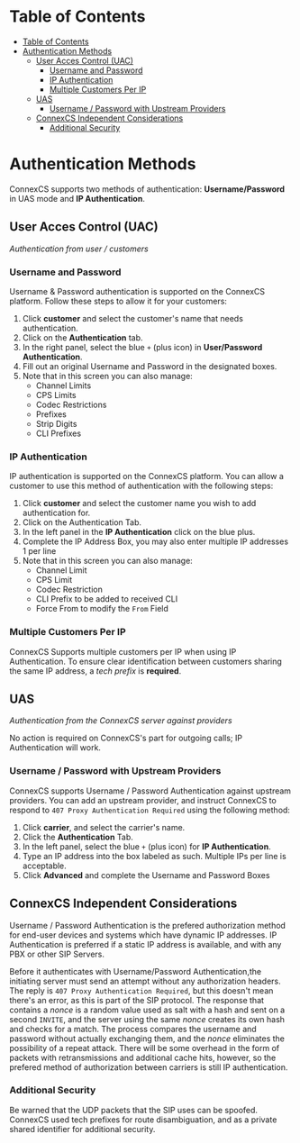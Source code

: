 # Table of Contents

- [Table of Contents](#table-of-contents)
- [Authentication Methods](#authentication-methods)
    - [User Acces Control (UAC)](#user-acces-control-uac)
        - [Username and Password](#username-and-password)
        - [IP Authentication](#ip-authentication)
        - [Multiple Customers Per IP](#multiple-customers-per-ip)
    - [UAS](#uas)
        - [Username / Password with Upstream Providers](#username--password-with-upstream-providers)
    - [ConnexCS Independent Considerations](#connexcs-independent-considerations)
        - [Additional Security](#additional-security)

# Authentication Methods

ConnexCS supports two methods of authentication: **Username/Password** in UAS mode and **IP Authentication**.

## User Acces Control (UAC)
_Authentication from user / customers_

### Username and Password
Username & Password authentication is supported on the ConnexCS platform. Follow these steps to allow it for your customers:

1. Click **customer** and select the customer's name that needs authentication.
2. Click on the **Authentication** tab.
3. In the right panel, select the blue `+` (plus icon) in **User/Password Authentication**.
4. Fill out an original Username and Password in the designated boxes.
5. Note that in this screen you can also manage:
    * Channel Limits
    * CPS Limits
    * Codec Restrictions
    * Prefixes
    * Strip Digits
    * CLI Prefixes


### IP Authentication
IP authentication is supported on the ConnexCS platform. You can allow a customer to use this method of authentication with the following steps:

1. Click **customer** and select the customer name you wish to add authentication for.
2. Click on the Authentication Tab.
3. In the left panel in the **IP Authentication** click on the blue plus.
4. Complete the IP Address Box, you may also enter multiple IP addresses 1 per line
5. Note that in this screen you can also manage: 
    * Channel Limit
    * CPS Limit
    * Codec Restriction
    * CLI Prefix to be added to received CLI
    * Force From to modify the `From` Field

### Multiple Customers Per IP
ConnexCS Supports multiple customers per IP when using IP Authentication. To ensure clear identification between customers sharing the same IP address, a _tech prefix_ is **required**.

## UAS
_Authentication from the ConnexCS server against providers_

No action is required on ConnexCS's part for outgoing calls; IP Authentication will work.

### Username / Password with Upstream Providers
ConnexCS supports Username / Password Authentication against upstream providers. You can add an upstream provider, and instruct ConnexCS to respond to `407 Proxy Authentication Required` using the following method:

1. Click **carrier**, and select the carrier's name.
2. Click the **Authentication** Tab.
3. In the left panel, select the blue `+` (plus icon) for **IP Authentication**.
4. Type an IP address into the box labeled as such.  Multiple IPs per line is acceptable.
5. Click **Advanced** and complete the Username and Password Boxes

## ConnexCS Independent Considerations

Username / Password Authentication is the prefered authorization method for end-user devices and systems which have dynamic IP addresses. IP Authentication is preferred if a static IP address is available, and with any PBX or other SIP Servers.

Before it authenticates with Username/Password Authentication,the initiating server must send an attempt without any authorization headers. The reply is `407 Proxy Authentication Required`, but this doesn't mean there's an error, as this is part of the SIP protocol. The response that contains a _nonce_ is a random value used as salt with a hash and sent on a second `INVITE`, and the server using the same _nonce_ creates its own hash and checks for a match. The process compares the username and password without actually exchanging them, and the _nonce_ eliminates the possibility of a repeat attack. There will be some overhead in the form of packets with retransmissions and additional cache hits, however, so the prefered method of authorization between carriers is still IP authentication.

### Additional Security
Be warned that the UDP packets that the SIP uses can be spoofed.  ConnexCS used tech prefixes for route disambiguation, and as a private shared identifier for additional security.
